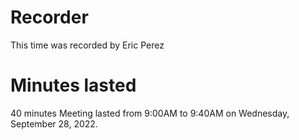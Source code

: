 # Recorder
This time was recorded by Eric Perez
# Minutes lasted
40 minutes
Meeting lasted from 9:00AM to 9:40AM on Wednesday, September 28, 2022.